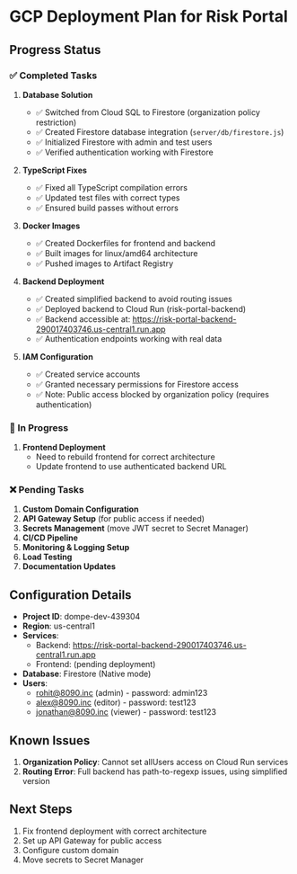 # GCP Deployment Plan for Risk Portal

## Progress Status

### ✅ Completed Tasks

1. **Database Solution** 
   - ✅ Switched from Cloud SQL to Firestore (organization policy restriction)
   - ✅ Created Firestore database integration (`server/db/firestore.js`)
   - ✅ Initialized Firestore with admin and test users
   - ✅ Verified authentication working with Firestore

2. **TypeScript Fixes**
   - ✅ Fixed all TypeScript compilation errors
   - ✅ Updated test files with correct types
   - ✅ Ensured build passes without errors

3. **Docker Images**
   - ✅ Created Dockerfiles for frontend and backend
   - ✅ Built images for linux/amd64 architecture
   - ✅ Pushed images to Artifact Registry

4. **Backend Deployment**
   - ✅ Created simplified backend to avoid routing issues
   - ✅ Deployed backend to Cloud Run (risk-portal-backend)
   - ✅ Backend accessible at: https://risk-portal-backend-290017403746.us-central1.run.app
   - ✅ Authentication endpoints working with real data

5. **IAM Configuration**
   - ✅ Created service accounts
   - ✅ Granted necessary permissions for Firestore access
   - ✅ Note: Public access blocked by organization policy (requires authentication)

### 🔄 In Progress

1. **Frontend Deployment**
   - Need to rebuild frontend for correct architecture
   - Update frontend to use authenticated backend URL

### ❌ Pending Tasks

1. **Custom Domain Configuration**
2. **API Gateway Setup** (for public access if needed)
3. **Secrets Management** (move JWT secret to Secret Manager)
4. **CI/CD Pipeline** 
5. **Monitoring & Logging Setup**
6. **Load Testing**
7. **Documentation Updates**

## Configuration Details

- **Project ID**: dompe-dev-439304
- **Region**: us-central1
- **Services**:
  - Backend: https://risk-portal-backend-290017403746.us-central1.run.app
  - Frontend: (pending deployment)
- **Database**: Firestore (Native mode)
- **Users**:
  - rohit@8090.inc (admin) - password: admin123
  - alex@8090.inc (editor) - password: test123
  - jonathan@8090.inc (viewer) - password: test123

## Known Issues

1. **Organization Policy**: Cannot set allUsers access on Cloud Run services
2. **Routing Error**: Full backend has path-to-regexp issues, using simplified version

## Next Steps

1. Fix frontend deployment with correct architecture
2. Set up API Gateway for public access
3. Configure custom domain
4. Move secrets to Secret Manager
